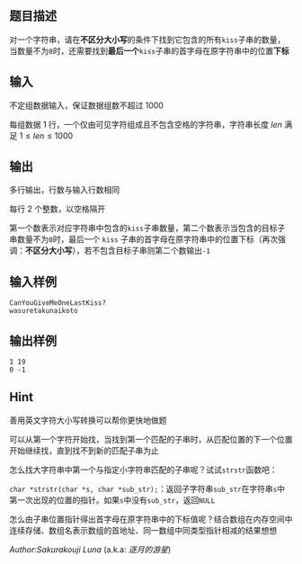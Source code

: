 ## 题目描述

对一个字符串，请在**不区分大小写**的条件下找到它包含的所有`kiss`子串的数量，当数量不为`0`时，还需要找到**最后一个**`kiss`子串的首字母在原字符串中的位置**下标**

## 输入

不定组数据输入，保证数据组数不超过 $1000$

每组数据 $1$ 行，一个仅由可见字符组成且不包含空格的字符串，字符串长度 $len$ 满足 $1 \leq len \leq 1000$

## 输出

多行输出，行数与输入行数相同

每行 $2$ 个整数，以空格隔开

第一个数表示对应字符串中包含的`kiss`子串数量，第二个数表示当包含的目标子串数量不为`0`时，最后一个 `kiss` 子串的首字母在原字符串中的位置下标（再次强调：__不区分大小写__），若不包含目标子串则第二个数输出`-1`

## 输入样例

    CanYouGiveMeOneLastKiss?
    wasuretakunaikoto

## 输出样例

    1 19
    0 -1

## Hint

善用英文字符大小写转换可以帮你更快地做题

可以从第一个字符开始找，当找到第一个匹配的子串时，从匹配位置的下一个位置开始继续找，直到找不到新的匹配子串为止

怎么找大字符串中第一个与指定小字符串匹配的子串呢？试试`strstr`函数吧：

`char *strstr(char *s, char *sub_str);`：返回子字符串`sub_str`在字符串`s`中第一次出现的位置的指针。如果`s`中没有`sub_str`，返回`NULL`

怎么由子串位置指针得出首字母在原字符串中的下标值呢？结合数组在内存空间中连续存储、数组名表示数组的首地址、同一数组中同类型指针相减的结果想想

$Author$:$Sakurakouji\ Luna$ (a.k.a: *逐月的游星*)